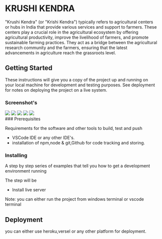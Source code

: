 <h1>KRUSHI KENDRA</h1>

"Krushi Kendra" (or "Krishi Kendra") typically refers to agricultural centers or hubs in India that provide various services and support to farmers. These centers play a crucial role in the agricultural ecosystem by offering agricultural productivity, improve the livelihood of farmers, and promote sustainable farming practices. They act as a bridge between the agricultural research community and the farmers, ensuring that the latest advancements in agriculture reach the grassroots level.

## Getting Started

These instructions will give you a copy of the project up and running on
your local machine for development and testing purposes. See deployment
for notes on deploying the project on a live system.

### Screenshot's
<div class="row">
      <image src="./ss/ss1.png"/>
      <image src="./ss/ss2.png"/>
      <image src="./ss/ss3.png"/>
      <image src="./ss/ss4.png"/>
      <image src="./ss/ss5.png"/>
</div>
### Prerequisites

Requirements for the software and other tools to build, test and push 
- VSCode IDE or any other IDE's.
- installation of npm,node & git,Github for code tracking and storing.

### Installing

A step by step series of examples that tell you how to get a development
environment running

The step will be

   - Install live server  

Note: you can either run the project from windows terminal or vscode terminal

## Deployment

you can either use heroku,versel or any other platform for deployment.
